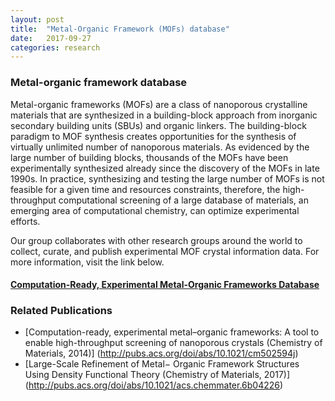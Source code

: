 ```yaml
---
layout: post
title:  "Metal-Organic Framework (MOFs) database"
date:   2017-09-27
categories: research
---
```

### Metal-organic framework database

Metal-organic frameworks (MOFs) are a class of nanoporous crystalline materials that are synthesized in a building-block approach from inorganic secondary building units (SBUs) and organic linkers. The building-block paradigm to MOF synthesis creates opportunities for the synthesis of virtually unlimited number of nanoporous materials. As evidenced by the large number of building blocks, thousands of the MOFs have been experimentally synthesized already since the discovery of the MOFs in late 1990s. In practice, synthesizing and testing the large number of MOFs is not feasible for a given time and resources constraints, therefore, the high-throughput computational screening of a large database of materials, an emerging area of computational chemistry, can optimize experimental efforts.

Our group collaborates with other research groups around the world to collect, curate, and publish experimental MOF crystal information data. For more information, visit the link below.

<h4><a href="http://gregchung.github.io/CoRE-MOFs/">Computation-Ready, Experimental Metal-Organic Frameworks Database</a></h4>

### Related Publications
- [Computation-ready, experimental metal–organic frameworks: A tool to enable high-throughput screening of nanoporous crystals (Chemistry of Materials, 2014)]
(http://pubs.acs.org/doi/abs/10.1021/cm502594j)
- [Large-Scale Refinement of Metal− Organic Framework Structures Using Density Functional Theory (Chemistry of Materials, 2017)]
(http://pubs.acs.org/doi/abs/10.1021/acs.chemmater.6b04226)
